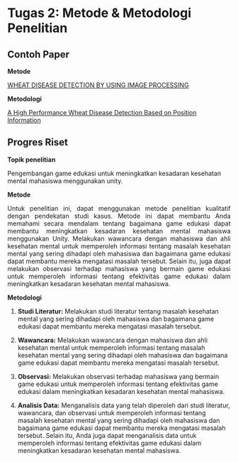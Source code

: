 # Tugas 2: Metode & Metodologi Penelitian

## Contoh Paper

**Metode**

[WHEAT DISEASE DETECTION BY USING IMAGE PROCESSING 
](https://media.neliti.com/media/publications/428632-none-8b18bf3c.pdf)

**Metodologi**

[A High Performance Wheat Disease Detection Based on Position Information](https://pubmed.ncbi.nlm.nih.gov/36904051/)

## Progres Riset

**Topik penelitian**

Pengembangan game edukasi untuk meningkatkan kesadaran kesehatan mental mahasiswa menggunakan unity.

**Metode**

<div style='text-align: justify;'>
Untuk penelitian ini, dapat menggunakan metode penelitian kualitatif dengan pendekatan studi kasus. Metode ini dapat membantu Anda memahami secara mendalam tentang bagaimana game edukasi dapat membantu meningkatkan kesadaran kesehatan mental mahasiswa menggunakan Unity. Melakukan wawancara dengan mahasiswa dan ahli kesehatan mental untuk memperoleh informasi tentang masalah kesehatan mental yang sering dihadapi oleh mahasiswa dan bagaimana game edukasi dapat membantu mereka mengatasi masalah tersebut. Selain itu, juga dapat melakukan observasi terhadap mahasiswa yang bermain game edukasi untuk memperoleh informasi tentang efektivitas game edukasi dalam meningkatkan kesadaran kesehatan mental mahasiswa.
</div>

**Metodologi**

1. **Studi Literatur:** Melakukan studi literatur tentang masalah kesehatan mental yang sering dihadapi oleh mahasiswa dan bagaimana game edukasi dapat membantu mereka mengatasi masalah tersebut.

2. **Wawancara:** Melakukan wawancara dengan mahasiswa dan ahli kesehatan mental untuk memperoleh informasi tentang masalah kesehatan mental yang sering dihadapi oleh mahasiswa dan bagaimana game edukasi dapat membantu mereka mengatasi masalah tersebut.

3. **Observasi:** Melakukan observasi terhadap mahasiswa yang bermain game edukasi untuk memperoleh informasi tentang efektivitas game edukasi dalam meningkatkan kesadaran kesehatan mental mahasiswa.

4. **Analisis Data:** Menganalisis data yang telah diperoleh dari studi literatur, wawancara, dan observasi untuk memperoleh informasi tentang masalah kesehatan mental yang sering dihadapi oleh mahasiswa dan bagaimana game edukasi dapat membantu mereka mengatasi masalah tersebut. Selain itu, Anda juga dapat menganalisis data untuk memperoleh informasi tentang efektivitas game edukasi dalam meningkatkan kesadaran kesehatan mental mahasiswa.
